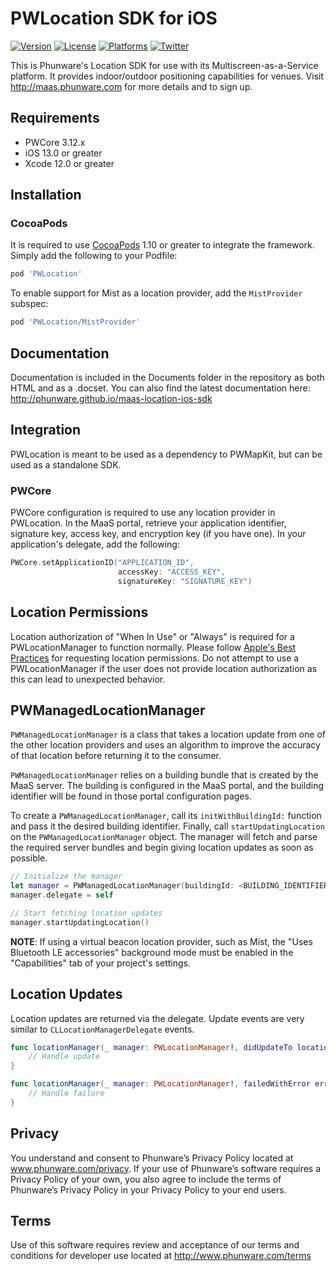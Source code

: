 PWLocation SDK for iOS
================
[![Version](https://img.shields.io/cocoapods/v/PWLocation.svg?style=flat-square)](https://cocoapods.org/pods/PWLocation) [![License](https://img.shields.io/cocoapods/l/PWLocation.svg?style=flat-square)](https://cocoapods.org/pods/PWLocation) [![Platforms](https://img.shields.io/cocoapods/p/PWLocation?style=flat-square)](https://cocoapods.org/pods/PWLocation) [![Twitter](https://img.shields.io/badge/twitter-@phunware-blue.svg?style=flat-square)](https://twitter.com/phunware)

This is Phunware's Location SDK for use with its Multiscreen-as-a-Service platform. It provides indoor/outdoor positioning capabilities for venues. Visit http://maas.phunware.com for more details and to sign up.

Requirements
------------
- PWCore 3.12.x
- iOS 13.0 or greater
- Xcode 12.0 or greater

Installation
------------
### CocoaPods
It is required to use [CocoaPods](http://www.cocoapods.org) 1.10 or greater to integrate the framework. Simply add the following to your Podfile:

````ruby
pod 'PWLocation'
````

To enable support for Mist as a location provider, add the `MistProvider` subspec:

````ruby
pod 'PWLocation/MistProvider'
````

Documentation
------------
Documentation is included in the Documents folder in the repository as both HTML and as a .docset. You can also find the latest documentation here: http://phunware.github.io/maas-location-ios-sdk

Integration
-----------
PWLocation is meant to be used as a dependency to PWMapKit, but can be used as a standalone SDK.

### PWCore
PWCore configuration is required to use any location provider in PWLocation. In the MaaS portal, retrieve your application identifier, signature key, access key, and encryption key (if you have one). In your application's delegate, add the following:

````swift
PWCore.setApplicationID("APPLICATION_ID",
                        accessKey: "ACCESS_KEY",
                        signatureKey: "SIGNATURE_KEY")
````

## Location Permissions
Location authorization of "When In Use" or "Always" is required for a PWLocationManager to function normally. Please follow [Apple's Best Practices](https://developer.apple.com/documentation/corelocation/choosing_the_authorization_level_for_location_services) for requesting location permissions. Do not attempt to use a PWLocationManager if the user does not provide location authorization as this can lead to unexpected behavior.

## PWManagedLocationManager
`PWManagedLocationManager` is a class that takes a location update from one of the other location providers and uses an algorithm to improve the accuracy of that location before returning it to the consumer.

`PWManagedLocationManager` relies on a building bundle that is created by the MaaS server. The building is configured in the MaaS portal, and the building identifier will be found in those portal configuration pages.

To create a `PWManagedLocationManager`, call its `initWithBuildingId:` function and pass it the desired building identifier. Finally, call `startUpdatingLocation` on the `PWManagedLocationManager` object. The manager will fetch and parse the required server bundles and begin giving location updates as soon as possible.

````swift
// Initialize the manager
let manager = PWManagedLocationManager(buildingId: <BUILDING_IDENTIFIER>)
manager.delegate = self

// Start fetching location updates
manager.startUpdatingLocation()
````

**NOTE**: If using a virtual beacon location provider, such as Mist, the "Uses Bluetooth LE accessories" background mode must be enabled in the "Capabilities" tab of your project's settings.

## Location Updates
Location updates are returned via the delegate. Update events are very similar to `CLLocationManagerDelegate` events.

````swift
func locationManager(_ manager: PWLocationManager!, didUpdateTo location: PWLocationProtocol!) {
    // Handle update
}

func locationManager(_ manager: PWLocationManager!, failedWithError error: Error!) {
    // Handle failure
}
````

Privacy
-----------
You understand and consent to Phunware’s Privacy Policy located at www.phunware.com/privacy. If your use of Phunware’s software requires a Privacy Policy of your own, you also agree to include the terms of Phunware’s Privacy Policy in your Privacy Policy to your end users.

Terms
-----------
Use of this software requires review and acceptance of our terms and conditions for developer use located at http://www.phunware.com/terms

